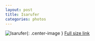 ```yaml
---
layout: post
title: Isarufer
categories: photos
---
```


![Isarufer](https://i.imgur.com/QN0E8cIl.jpg){: .center-image }
[Full size link](https://i.imgur.com/QN0E8cI.jpg)
